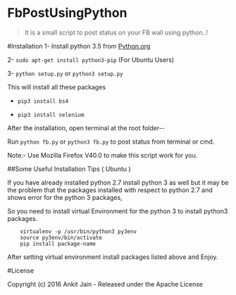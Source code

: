 # FbPostUsingPython
>It is a small script to post status on your FB wall using python..!

#Installation
1- Install python 3.5 from [Python.org](https://www.python.org)

2- `sudo apt-get install python3-pip` (For Ubuntu Users)

3- `python setup.py` or `python3 setup.py`

  This will install all these packages

  * `pip3 install bs4`

  * `pip3 install selenium`

After the installation, open terminal at the root folder--

Run `python fb.py` or `python3 fb.py` to post status from terminal or cmd.

Note:- Use Mozilla Firefox V40.0 to make this script work for you.

##Some Useful Installation Tips ( Ubuntu )

If you have already installed python 2.7 install python 3 as well but it may be the problem that the packages installed with respect to python 2.7 and shows error for the python 3 packages,

So you need to install virtual Environment for the python 3 to install python3 packages.

```
    virtualenv -p /usr/bin/python3 py3env
    source py3env/bin/activate
    pip install package-name
```

After setting virtual environment install packages listed above and Enjoy.

#License

Copyright (c) 2016 Ankit Jain - Released under the Apache License